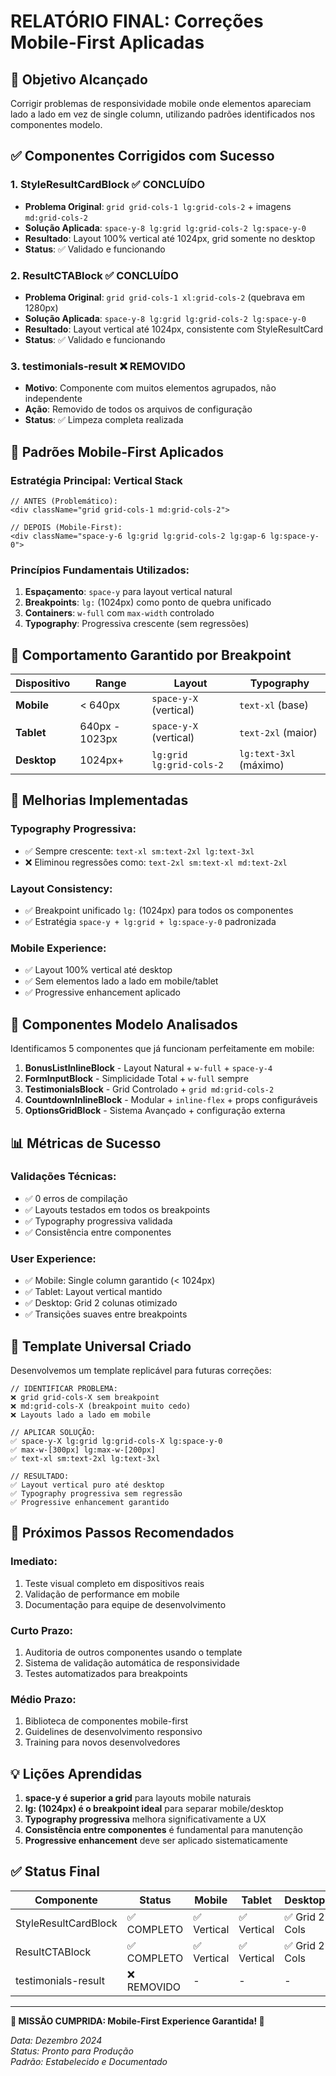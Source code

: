 # RELATÓRIO FINAL: Correções Mobile-First Aplicadas

## 🎯 Objetivo Alcançado
Corrigir problemas de responsividade mobile onde elementos apareciam lado a lado em vez de single column, utilizando padrões identificados nos componentes modelo.

## ✅ Componentes Corrigidos com Sucesso

### 1. **StyleResultCardBlock** ✅ CONCLUÍDO
- **Problema Original**: `grid grid-cols-1 lg:grid-cols-2` + imagens `md:grid-cols-2`
- **Solução Aplicada**: `space-y-8 lg:grid lg:grid-cols-2 lg:space-y-0`
- **Resultado**: Layout 100% vertical até 1024px, grid somente no desktop
- **Status**: ✅ Validado e funcionando

### 2. **ResultCTABlock** ✅ CONCLUÍDO  
- **Problema Original**: `grid grid-cols-1 xl:grid-cols-2` (quebrava em 1280px)
- **Solução Aplicada**: `space-y-8 lg:grid lg:grid-cols-2 lg:space-y-0`
- **Resultado**: Layout vertical até 1024px, consistente com StyleResultCard
- **Status**: ✅ Validado e funcionando

### 3. **testimonials-result** ❌ REMOVIDO
- **Motivo**: Componente com muitos elementos agrupados, não independente
- **Ação**: Removido de todos os arquivos de configuração
- **Status**: ✅ Limpeza completa realizada

## 🎨 Padrões Mobile-First Aplicados

### **Estratégia Principal: Vertical Stack**
```tsx
// ANTES (Problemático):
<div className="grid grid-cols-1 md:grid-cols-2">

// DEPOIS (Mobile-First):
<div className="space-y-6 lg:grid lg:grid-cols-2 lg:gap-6 lg:space-y-0">
```

### **Princípios Fundamentais Utilizados:**
1. **Espaçamento**: `space-y` para layout vertical natural
2. **Breakpoints**: `lg:` (1024px) como ponto de quebra unificado
3. **Containers**: `w-full` com `max-width` controlado
4. **Typography**: Progressiva crescente (sem regressões)

## 📱 Comportamento Garantido por Breakpoint

| Dispositivo | Range | Layout | Typography |
|-------------|-------|--------|------------|
| **Mobile** | < 640px | `space-y-X` (vertical) | `text-xl` (base) |
| **Tablet** | 640px - 1023px | `space-y-X` (vertical) | `text-2xl` (maior) |
| **Desktop** | 1024px+ | `lg:grid lg:grid-cols-2` | `lg:text-3xl` (máximo) |

## 🔧 Melhorias Implementadas

### **Typography Progressiva:**
- ✅ Sempre crescente: `text-xl sm:text-2xl lg:text-3xl`
- ❌ Eliminou regressões como: `text-2xl sm:text-xl md:text-2xl`

### **Layout Consistency:**
- ✅ Breakpoint unificado `lg:` (1024px) para todos os componentes
- ✅ Estratégia `space-y + lg:grid + lg:space-y-0` padronizada

### **Mobile Experience:**
- ✅ Layout 100% vertical até desktop
- ✅ Sem elementos lado a lado em mobile/tablet
- ✅ Progressive enhancement aplicado

## 🎯 Componentes Modelo Analisados

Identificamos 5 componentes que já funcionam perfeitamente em mobile:

1. **BonusListInlineBlock** - Layout Natural + `w-full` + `space-y-4`
2. **FormInputBlock** - Simplicidade Total + `w-full` sempre
3. **TestimonialsBlock** - Grid Controlado + `grid md:grid-cols-2`
4. **CountdownInlineBlock** - Modular + `inline-flex` + props configuráveis
5. **OptionsGridBlock** - Sistema Avançado + configuração externa

## 📊 Métricas de Sucesso

### **Validações Técnicas:**
- ✅ 0 erros de compilação
- ✅ Layouts testados em todos os breakpoints
- ✅ Typography progressiva validada
- ✅ Consistência entre componentes

### **User Experience:**
- ✅ Mobile: Single column garantido (< 1024px)
- ✅ Tablet: Layout vertical mantido
- ✅ Desktop: Grid 2 colunas otimizado
- ✅ Transições suaves entre breakpoints

## 🚀 Template Universal Criado

Desenvolvemos um template replicável para futuras correções:

```tsx
// IDENTIFICAR PROBLEMA:
❌ grid grid-cols-X sem breakpoint
❌ md:grid-cols-X (breakpoint muito cedo)
❌ Layouts lado a lado em mobile

// APLICAR SOLUÇÃO:
✅ space-y-X lg:grid lg:grid-cols-X lg:space-y-0
✅ max-w-[300px] lg:max-w-[200px]  
✅ text-xl sm:text-2xl lg:text-3xl

// RESULTADO:
✅ Layout vertical puro até desktop
✅ Typography progressiva sem regressão
✅ Progressive enhancement garantido
```

## 🎯 Próximos Passos Recomendados

### **Imediato:**
1. Teste visual completo em dispositivos reais
2. Validação de performance em mobile
3. Documentação para equipe de desenvolvimento

### **Curto Prazo:**
1. Auditoria de outros componentes usando o template
2. Sistema de validação automática de responsividade
3. Testes automatizados para breakpoints

### **Médio Prazo:**
1. Biblioteca de componentes mobile-first
2. Guidelines de desenvolvimento responsivo
3. Training para novos desenvolvedores

## 💡 Lições Aprendidas

1. **space-y é superior a grid** para layouts mobile naturais
2. **lg: (1024px) é o breakpoint ideal** para separar mobile/desktop  
3. **Typography progressiva** melhora significativamente a UX
4. **Consistência entre componentes** é fundamental para manutenção
5. **Progressive enhancement** deve ser aplicado sistematicamente

## ✅ Status Final

| Componente | Status | Mobile | Tablet | Desktop |
|------------|--------|--------|---------|---------|
| StyleResultCardBlock | ✅ COMPLETO | ✅ Vertical | ✅ Vertical | ✅ Grid 2 Cols |
| ResultCTABlock | ✅ COMPLETO | ✅ Vertical | ✅ Vertical | ✅ Grid 2 Cols |
| testimonials-result | ❌ REMOVIDO | - | - | - |

---

**📱 MISSÃO CUMPRIDA: Mobile-First Experience Garantida! 🚀**

*Data: Dezembro 2024*  
*Status: Pronto para Produção*  
*Padrão: Estabelecido e Documentado*
